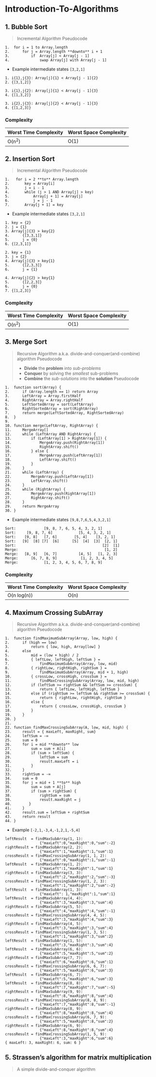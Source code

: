 # Introduction-To-Algorithms
## 1. Bubble Sort
> Incremental Algorithm Pseudocode

```
1.  for i = 1 to Array.length
2.      for j = Array.length **downto** i + 1
3.          if  Array[j] < Array[j - 1]
4.              swap Array[j] with Array[j - 1]
```
* Example intermediate states
``` [3,2,1] ```
```
1. i{1},j{3}: Array[j]{1} < Array[j - 1]{2}
2. {[3,1,2]}
```
```
3. i{1},j{2}: Array[j]{1} < Array[j - 1]{3}
4. {[1,3,2]}
```
```
3. i{2},j{3}: Array[j]{2} < Array[j - 1]{3}
4. {[1,2,3]}

```

### Complexity

| Worst Time Complexity | Worst Space Complexity |
| --------------------- | ---------------------- |
| O(n<sup>2</sup>)      | O(1)                   |

## 2. Insertion Sort
> Incremental Algorithm Pseudocode

```
1.   for i = 2 **to** Array.length
2.       key = Array[i]
3.       j = i - 1
4.       while (j > 1 AND Array[j] > key)
5.           Array[j + 1] = Array[j]
6.           j = j - 1
7.       Array[j + 1] = key 
```

* Example intermediate states 
``` [3,2,1] ```
``` 
1. key = {2} 
2. j = {1} 
3. Array[j]{3} > key{2}
4.      {[3,3,1]}
5.      j = {0}
6. {[2,3,1]}
```
```
2. key = {1}
3. j = {2}
4. Array[j]{3} > key{1}
5.      {[2,3,3]}
6.      j = {1}
```
```
4. Array[j]{2} > key{1}
5.      {[2,2,3]}
6.      j = {0}
7. {[1,2,3]}   
```

### Complexity

| Worst Time Complexity | Worst Space Complexity |
| --------------------- | ---------------------- |
| O(n<sup>2</sup>)      | O(1)                   |


## 3. Merge Sort
> Recursive Algorithm a.k.a. divide-and-conquer(and-combine) algorithm Pseudocode
> * **Divide** the **problem** into *sub-problems*
> * **Conquer** by solving the *smallest* sub-problems
> * **Combine** the *sub-solutions* into the **solution** 
> Pseudocode
```
1.  function sort(Array) {
2.      if (Array.length == 1) return Array
3.      LeftArray = Array.firstHalf
4.      RightArray = Array.rightHalf
5.      LeftSortedArray = sort(LeftArray)
6.      RightSortedArray = sort(RightArray)
7.      return merge(LeftSortedArray, RightSortedArray)
8.  }
9.
10. function merge(LeftArray, RightArray) {
11.     MergeArray[]
12.     while (LeftArray AND RightArray) {
13.         if (LeftArray[1] > RightArray[1]) {
14.             MergeArray.push(RightArray[1])
15.             RightArray.shift()
16.         } else {
17.             MergeArray.push(LeftArray[1])
18.             LeftArray.shift()
19.         }
20.     }
21.     while (LeftArray) {
22.         MergeArray.push(LeftArray[1])
23.         LeftArray.shift()
24.     }
25.     while (RightArray) {
26.         MergeArray.push(RightArray[1])
27.         RightArray.shift()
28.     }
29.     return MergeArray
30. }

```

* Example intermediate states 
``` [9,8,7,6,5,4,3,2,1] ```

```
Sort:             [9, 8, 7, 6, 5, 4, 3, 2, 1]
Sort:     [9, 8, 7, 6]            [5, 4, 3, 2, 1]
Sort:    [9, 8]   [7, 6]        [5, 4]    [3, 2, 1]
Sort:   [9]  [8] [7]  [6]      [5]  [4]  [3]  [2, 1]
Sort:                                        [2]  [1]
Merge:                                        [1, 2]
Merge:   [8, 9]   [6, 7]          [4, 5]   [1, 2, 3]
Merge:      [6, 7, 8, 9]           [1, 2, 3, 4, 5]
Merge:            [1, 2, 3, 4, 5, 6, 7, 8, 9]
```

### Complexity

| Worst Time Complexity | Worst Space Complexity |
| --------------------- | ---------------------- |
| O(n log(n))           | O(n)                   |

## 4. Maximum Crossing SubArray
> Recursive Algorithm a.k.a. divide-and-conquer(and-combine) algorithm Pseudocode

```
1.  function findMaximumSubArray(Array, low, high) {
2.      if (high == low) 
3.          return { low, high, Array[low] }
4.      else
5.          mid = (low + high) / 2
6.          { leftLow, leftHigh, leftSum } =
7.              findMaximumSubArray(Array, low, mid)
8.          { rightLow, rightHigh, rightSum } =
9.              findMaximumSubArray(Array, mid + 1, high)
10.         { crossLow, crossHigh, crossSum } =
11.             findMaxCrossingSubArray(Array, low, mid, high)
12.         if (leftSum >= rightSum && leftSum >= crossSum) {
13.             return { leftLow, leftHigh, leftSum }
14.         else if (rightSum >= leftSum && rightSum >= crossSum) {
15.             return { rightLow, rightHigh, rightSum }
16.         else {
17.             return { crossLow, crossHigh, crossSum }
18.         }
19.     }
20. }
21.
22. function findMaxCrossingSubArray(A, low, mid, high) {
23.     result = { maxLeft, maxRight, sum}
24.     leftSum = -∞
25.     sum = 0
26.     for i = mid **downto** low
27.         sum = sum + A[i]
28.         if (sum > leftSum) {
29.             leftSum = sum
30.             result.maxLeft = i
31.         }
32.     }
33.     rightSum = -∞
34.     sum = 0
35.     for j = mid + 1 **to** high
36.         sum = sum + A[j]
37.         if (sum > rightSum) {
38.             rightSum = sum
39.             result.maxRight = j
40.        }
41.     }
42.     result.sum = leftSum + rightSum
43.     return result
44. }
```
 * Example
``` [-2,1,-3,4,-1,2,1,-5,4] ```

```
leftResult  = findMaxSubArray(1, 1):
                {"maxLeft":0,"maxRight":0,"sum":-2}
rightResult = findMaxSubArray(2, 2):
                {"maxLeft":1,"maxRight":1,"sum":1}
crossResult = findMaxCrossingSubArray(1, 1, 2):
                {"maxLeft":0,"maxRight":1,"sum":-1}
leftResult  = findMaxSubArray(1, 2):
                {"maxLeft":1,"maxRight":1,"sum":1}
rightResult = findMaxSubArray(3, 3):
                {"maxLeft":2,"maxRight":2,"sum":-3}
crossResult = findMaxCrossingSubArray(1, 2, 3):
                {"maxLeft":1,"maxRight":2,"sum":-2}
leftResult  = findMaxSubArray(1, 3):
                {"maxLeft": 1,"maxRight":1,"sum":1}
leftResult  = findMaxSubArray(4, 4):
                {"maxLeft":3,"maxRight":3,"sum":4}
rightResult = findMaxSubArray(5, 5):
                {"maxLeft":4,"maxRight":4,"sum":-1}
crossResult = findMaxCrossingSubArray(4, 4, 5):
                {"maxLeft":3,"maxRight":4,"sum":3}
rightResult = findMaxSubArray(4, 5):
                {"maxLeft":3,"maxRight":3,"sum":4}
crossResult = findMaxCrossingSubArray(1, 3, 5):
                {"maxLeft":1,"maxRight":3,"sum":2}
leftResult  = findMaxSubArray(1, 5):
                {"maxLeft":3,"maxRight":3,"sum":4}
leftResult  = findMaxSubArray(6, 6):
                {"maxLeft":5,"maxRight":5,"sum":2}
rightResult = findMaxSubArray(7, 7):
                {"maxLeft":6,"maxRight":6,"sum":1}
crossResult = findMaxCrossingSubArray(6, 6, 7):
                {"maxLeft":5,"maxRight":6,"sum":3}
leftResult  = findMaxSubArray(6, 7):
                {"maxLeft":5,"maxRight":6,"sum":3}
leftResult  = findMaxSubArray(8, 8):
                {"maxLeft":7,"maxRight":7,"sum":-5}
rightResult = findMaxSubArray(9, 9):
                {"maxLeft":8,"maxRight":8,"sum":4}
crossResult = findMaxCrossingSubArray(8, 8, 9):
                {"maxLeft":7,"maxRight":8,"sum":-1}
rightResult = findMaxSubArray(8, 9):
                {"maxLeft":8,"maxRight":8,"sum":4}
crossResult = findMaxCrossingSubArray(6, 7, 9):
                {"maxLeft":5,"maxRight":8,"sum":2}
rightResult = findMaxSubArray(6, 9):
                {"maxLeft":8,"maxRight":8,"sum":4}
crossResult = findMaxCrossingSubArray(1, 5, 9):
                {"maxLeft":3,"maxRight":6,"sum":6}
{ maxLeft: 3, maxRight: 6, sum: 6 }
```

## 5. Strassen’s algorithm for matrix multiplication
> A simple divide-and-conquer algorithm


